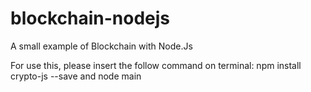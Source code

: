 # blockchain-nodejs
A small example of Blockchain with Node.Js

For use this, please insert the follow command on terminal:
npm install crypto-js --save
and node main
